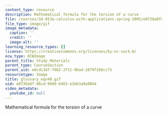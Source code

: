 ```yaml
---
content_type: resource
description: Mathematical formula for the torsion of a curve
file: /courses/18-013a-calculus-with-applications-spring-2005/e0738a8f06cd99d96463e1bb3a9a98b4_glossary_eqn40.gif
file_type: image/gif
image_metadata:
  caption: ''
  credit: ''
  image-alt: ''
learning_resource_types: []
license: https://creativecommons.org/licenses/by-nc-sa/4.0/
ocw_type: OCWImage
parent_title: Study Materials
parent_type: CourseSection
parent_uid: e8cdc347-f062-2f11-96ad-2879f268cc73
resourcetype: Image
title: glossary_eqn40.gif
uid: e0738a8f-06cd-99d9-6463-e1bb3a9a98b4
video_metadata:
  youtube_id: null
---
```

Mathematical formula for the torsion of a curve